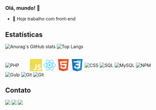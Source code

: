 ### Olá, mundo! 👋
- 🔭 Hoje trabalho com front-end

## Estatísticas
![Anurag's GitHub stats](https://github-readme-stats.vercel.app/api?username=rohyer&show_icons=true&theme=dark)
![Top Langs](https://github-readme-stats.vercel.app/api/top-langs/?username=rohyer&layout=compact&theme=dark)

<div style="display: inline_block"><br>
  <img align="center" alt="PHP" height="auto" width="40" style="padding-right:30px;" src="https://cdn.jsdelivr.net/gh/devicons/devicon@latest/icons/php/php-original.svg" />
  <img align="center" alt="Js" height="auto" width="40" src="https://raw.githubusercontent.com/devicons/devicon/master/icons/javascript/javascript-plain.svg">
  <img align="center" alt="React" height="auto" width="40" src="https://raw.githubusercontent.com/devicons/devicon/master/icons/react/react-original.svg">
  <img align="center" alt="HTML" height="auto" width="40" src="https://raw.githubusercontent.com/devicons/devicon/master/icons/html5/html5-original.svg">
  <img align="center" alt="CSS" height="auto" width="40" src="https://raw.githubusercontent.com/devicons/devicon/master/icons/css3/css3-original.svg">
  <img align="center" alt="CSS" height="auto" width="40" src="https://cdn.jsdelivr.net/gh/devicons/devicon@latest/icons/sass/sass-original.svg" />
  <img align="center" alt="SQL" height="auto" width="40" src="https://cdn.jsdelivr.net/gh/devicons/devicon@latest/icons/sqldeveloper/sqldeveloper-original.svg" />
  <img align="center" alt="MySQL" height="auto" width="40" src="https://cdn.jsdelivr.net/gh/devicons/devicon@latest/icons/mysql/mysql-original.svg" />
  <img align="center" alt="NPM" height="auto" width="40" src="https://cdn.jsdelivr.net/gh/devicons/devicon@latest/icons/npm/npm-original-wordmark.svg" />
  <img align="center" alt="Gulp" height="auto" width="40" src="https://cdn.jsdelivr.net/gh/devicons/devicon@latest/icons/gulp/gulp-plain.svg" />
  <img align="center" alt="Git" height="auto" width="40" src="https://cdn.jsdelivr.net/gh/devicons/devicon@latest/icons/git/git-original.svg" />
  <img align="center" alt="Git" height="auto" width="40" src="https://cdn.jsdelivr.net/gh/devicons/devicon@latest/icons/vscode/vscode-original.svg" />
</div>
  
## Contato
<div> 
  <a href="https://instagram.com/g.oliveira" target="_blank"><img src="https://img.shields.io/badge/-Instagram-%23E4405F?style=for-the-badge&logo=instagram&logoColor=white" target="_blank"></a>
  <a href = "mailto:guilhermerl.dev@gmail.com"><img src="https://img.shields.io/badge/-Gmail-%23333?style=for-the-badge&logo=gmail&logoColor=white" target="_blank"></a>
  <a href="https://www.linkedin.com/in/guilherme-web-developer/" target="_blank"><img src="https://img.shields.io/badge/-LinkedIn-%230077B5?style=for-the-badge&logo=linkedin&logoColor=white" target="_blank"></a> 
